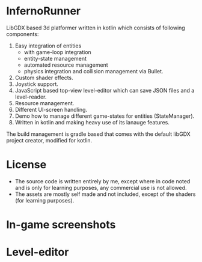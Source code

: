 # InfernoRunner

LibGDX based 3d platformer written in kotlin which consists of following components:

1. Easy integration of entities
   * with game-loop integration
   * entity-state management
   * automated resource management
   * physics integration and collision management via Bullet.
1. Custom shader effects.
1. Joystick support.
1. JavaScript based top-view level-editor which can save JSON files and a level-reader.
1. Resource management.
1. Different UI-screen handling.
1. Demo how to manage different game-states for entities (StateManager).
1. Written in kotlin and making heavy use of its lanauge features.

The build management is gradle based that comes with the default libGDX project creator, modified for kotlin.

# License
* The source code is written entirely by me, except where in code noted and is only for learning purposes, any commercial use is not allowed.
* The assets are mostly self made and not included, except of the shaders (for learning purposes).

# In-game screenshots

[](../blob/master/doc/screenshot/game/0.png)

# Level-editor